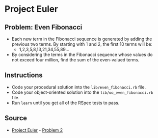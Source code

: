 # Project Euler

## Problem: Even Fibonacci

- Each new term in the Fibonacci sequence is generated by adding the previous two terms. By starting with 1 and 2, the first 10 terms will be:
    - 1,2,3,5,8,13,21,34,55,89...
- By considering the terms in the Fibonacci sequence whose values do not exceed four million, find the sum of the even-valued terms.

## Instructions
- Code your procedural solution into the `lib/even_fibonacci.rb` file.
- Code your object-oriented solution into the `lib/oo_even_fibonacci.rb` file.
- Run `learn` until you get all of the RSpec tests to pass.

## Source
- [Project Euler](https://projecteuler.net/) - [Problem 2](https://projecteuler.net/problem=2)
